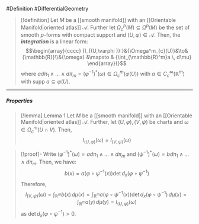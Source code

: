 #Definition #DifferentialGeometry 

> [!definition]
> Let $M$ be a [[smooth manifold]] with an [[Orientable Manifold|oriented atlas]] $\mathcal{A}$. Further let $\Omega^p_{c}(M)\subseteq \Omega^p(M)$ be the set of smooth $p$-forms with compact support and $(U,\varphi)\in \mathcal{A}$. Then, the ***integration*** is a linear form:
> $$\begin{array}{cccc} {I_{(U,\varphi )}:}&{\Omega^m_{c}(U)}&\to&{\mathbb{R}}\\&{\omega} &\mapsto & {\int_{\mathbb{R}^m}a  \, d\mu} \end{array}{}$$where $a d\pi_{1}\land\dots \land d\pi_{m}=(\varphi ^{-1})^{*}(\omega)\in \Omega^m_{c}(\varphi(U))$ with $a\in C^\infty_{c}(\mathbb{R}^m)$ with $\text{supp }a\subseteq\varphi(U)$. 
---
##### Properties
> [!lemma] Lemma 1
> Let $M$ be a [[smooth manifold]] with an [[Orientable Manifold|oriented atlas]] $\mathcal{A}$. Further, let $(U,\varphi),(V,\psi)$ be charts and $\omega\in \Omega^m_{c}(U\cap V)$. Then, $$I_{(U,\varphi)}(\omega)=I_{(V,\psi)}(\omega)$$

> [!proof]-
> Write $(\varphi ^{-1})^{*}(\omega)=ad\pi_{1}\land\dots \land d\pi_{m}$ and $(\psi ^{-1})^{*}(\omega)=bd\pi_{1}\land\dots \land d\pi_{m}$. Then, we have: $$b(x)=a(\varphi \circ \psi ^{-1}(x))\det d_{x}(\varphi \circ \psi ^{-1})$$Therefore, $$I_{(V,\psi)}(\omega)=\int_{\mathbb{R}^m}b(x) \, d\mu(x)=\int_{\mathbb{R}^m}^{} a(\varphi \circ \psi ^{-1}(x))\det d_{x}(\varphi \circ \psi ^{-1}) \, d\mu(x)=\int_{\mathbb{R}^m}^{} a(y) \, d\mu(y)=I_{(U,\varphi)}(\omega)  $$as $\det d_{x}(\varphi \circ\psi ^{-1})>0$.
